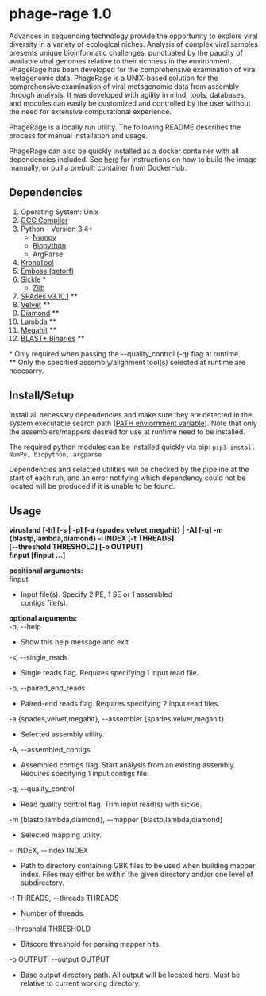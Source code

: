 # phage-rage 1.0  

Advances in sequencing technology provide the opportunity to explore viral diversity in a variety of ecological niches. Analysis of complex viral samples presents unique bioinformatic challenges, punctuated by the paucity of available viral genomes relative to their richness in the environment. PhageRage has been developed for the comprehensive examination of viral metagenomic data. PhageRage is a UNIX-based solution for the comprehensive examination of viral metagenomic data from assembly through analysis. It was developed with agility in mind; tools, databases, and modules can easily be customized and controlled by the user without the need for extensive computational experience.

PhageRage is a locally run utility. The following README describes the process for manual installation and usage.  

PhageRage can also be quickly installed as a docker container with all dependencies included. See [here](https://github.com/thatzopoulos/PhageRage-docker) for instructions on how to build the image manually, or pull a prebuilt container from DockerHub. 
  
## Dependencies  
1. Operating System: Unix  
2. [GCC Compiler](http://gcc.gnu.org/)  
3. Python - Version 3.4+   
    * [Numpy](https://www.scipy.org/scipylib/download.html)
    * [Biopython](http://biopython.org/wiki/Download)
    * ArgParse
4. [KronaTool](https://github.com/marbl/Krona/wiki/KronaTools)    
5. [Emboss (getorf)](http://emboss.sourceforge.net/apps/cvs/emboss/apps/getorf.html)  
6. [Sickle](https://github.com/ucdavis-bioinformatics/sickle) \*  
    * [Zlib](http://www.zlib.net/)  
7. [SPAdes v3.10.1](http://bioinf.spbau.ru/content/spades-download) \**  
8. [Velvet](https://github.com/dzerbino/velvet/tree/master) \**  
9. [Diamond](https://github.com/bbuchfink/diamond) \**  
10. [Lambda](https://seqan.github.io/lambda/) \**  
11. [Megahit](https://github.com/voutcn/megahit) \**   
12. [BLAST+ Binaries](ftp://ftp.ncbi.nlm.nih.gov/blast/executables/blast+/LATEST/) \**   

\* Only required when passing the --quality_control (-q) flag at runtime.   
\** Only the specified assembly/alignment tool(s) selected at runtime are necesarry. 


## Install/Setup
Install all necessary dependencies and make sure they are detected in the system executable search path ([PATH enviornment variable](https://help.ubuntu.com/community/EnvironmentVariables#Persistent_environment_variables)). Note that only the assemblers/mappers desired for use at runtime need to be installed. 

The required python modules can be installed quickly via pip: `pip3 install NumPy, biopython, argparse`

Dependencies and selected utilities will be checked by the pipeline at the start of each run, and an error notifying which dependency could not be located will be produced if it is unable to be found.  


## Usage 
**virusland [-h] [-s | -p] [-a {spades,velvet,megahit} | -A] [-q] -m  
                 {blastp,lambda,diamond} -i INDEX [-t THREADS]  
                 [--threshold THRESHOLD] [-o OUTPUT]  
                 finput [finput ...]**  



**positional arguments:**  
  finput                
  * Input file(s). Specify 2 PE, 1 SE or 1 assembled  
    contigs file(s).  
  
**optional arguments:**  
-h, --help            
  * Show this help message and exit  

-s, --single_reads    
  * Single reads flag. Requires specifying 1 input read file.  

-p, --paired_end_reads  
  * Paired-end reads flag. Requires specifying 2 input read files.  

-a {spades,velvet,megahit}, --assembler {spades,velvet,megahit}  
  * Selected assembly utility.  

-A, --assembled_contigs  
  * Assembled contigs flag. Start analysis from an
    existing assembly. Requires specifying 1 input contigs
    file.  

-q, --quality_control  
  * Read quality control flag. Trim input read(s) with sickle.  

-m {blastp,lambda,diamond}, --mapper {blastp,lambda,diamond}  
  * Selected mapping utility.  

-i INDEX, --index INDEX  
  * Path to directory containing GBK files to be used when
    building mapper index. Files may either be within the
    given directory and/or one level of subdirectory.

-t THREADS, --threads THREADS  
  * Number of threads.  

--threshold THRESHOLD  
  * Bitscore threshold for parsing mapper hits.  

-o OUTPUT, --output OUTPUT  
  * Base output directory path. All output will be located
    here. Must be relative to current working directory.  
